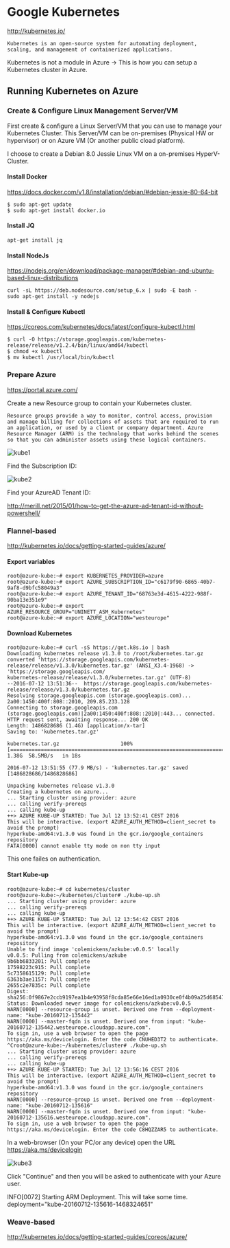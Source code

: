 # Google Kubernetes #

http://kubernetes.io/

`Kubernetes is an open-source system for automating deployment, scaling, and management of containerized applications.`

Kubernetes is not a module in Azure -> This is how you can setup a Kubernetes cluster in Azure.


## Running Kubernetes on Azure ##

### Create & Configure Linux Management Server/VM ###

First create & configure a Linux Server/VM that you can use to manage your Kubernetes Cluster.
This Server/VM can be on-premises (Physical HW or hypervisor) or on Azure VM (Or another public cload platform).

I choose to create a Debian 8.0 Jessie Linux VM on a on-premises HyperV-Cluster.

#### Install Docker ####

https://docs.docker.com/v1.8/installation/debian/#debian-jessie-80-64-bit

	$ sudo apt-get update
	$ sudo apt-get install docker.io

#### Install JQ ####

	apt-get install jq

#### Install NodeJs ####

https://nodejs.org/en/download/package-manager/#debian-and-ubuntu-based-linux-distributions

	curl -sL https://deb.nodesource.com/setup_6.x | sudo -E bash -
	sudo apt-get install -y nodejs

#### Install & Configure Kubectl ####

https://coreos.com/kubernetes/docs/latest/configure-kubectl.html

	$ curl -O https://storage.googleapis.com/kubernetes-release/release/v1.2.4/bin/linux/amd64/kubectl
	$ chmod +x kubectl
	$ mv kubectl /usr/local/bin/kubectl
	
### Prepare Azure ###

https://portal.azure.com/

Create a new Resource group to contain your Kubernetes cluster.

`Resource groups provide a way to monitor, control access, provision and manage billing for collections of assets that are required to run an application, or used by a client or company department. Azure Resource Manager (ARM) is the technology that works behind the scenes so that you can administer assets using these logical containers.`

![kube1](pictures/modules/kubernetes/kube1.JPG)

Find the Subscription ID:

![kube2](pictures/modules/kubernetes/kube2.JPG)

Find your AzureAD Tenant ID:

http://merill.net/2015/01/how-to-get-the-azure-ad-tenant-id-without-powershell/

### Flannel-based ###

http://kubernetes.io/docs/getting-started-guides/azure/

#### Export variables ####

	root@azure-kube:~# export KUBERNETES_PROVIDER=azure
	root@azure-kube:~# export AZURE_SUBSCRIPTION_ID="c6179f90-6865-40b7-9af8-d9bfc58049a3"
	root@azure-kube:~# export AZURE_TENANT_ID="68763e3d-4615-4222-988f-90ba13e351e9"
	root@azure-kube:~# export AZURE_RESOURCE_GROUP="UNINETT_ASM_Kubernetes"
	root@azure-kube:~# export AZURE_LOCATION="westeurope"

#### Download Kubernetes ####


	root@azure-kube:~# curl -sS https://get.k8s.io | bash
	Downloading kubernetes release v1.3.0 to /root/kubernetes.tar.gz
	converted 'https://storage.googleapis.com/kubernetes-release/release/v1.3.0/kubernetes.tar.gz' (ANSI_X3.4-1968) -> 'https://storage.googleapis.com/                                                                                          kubernetes-release/release/v1.3.0/kubernetes.tar.gz' (UTF-8)
	--2016-07-12 13:51:36--  https://storage.googleapis.com/kubernetes-release/release/v1.3.0/kubernetes.tar.gz
	Resolving storage.googleapis.com (storage.googleapis.com)... 2a00:1450:400f:808::2010, 209.85.233.128
	Connecting to storage.googleapis.com (storage.googleapis.com)|2a00:1450:400f:808::2010|:443... connected.
	HTTP request sent, awaiting response... 200 OK
	Length: 1486828686 (1.4G) [application/x-tar]
	Saving to: 'kubernetes.tar.gz'
	
	kubernetes.tar.gz                    100%[=======================================================================>]   1.38G  58.5MB/s   in 18s
	
	2016-07-12 13:51:55 (77.9 MB/s) - 'kubernetes.tar.gz' saved [1486828686/1486828686]
	
	Unpacking kubernetes release v1.3.0
	Creating a kubernetes on azure...
	... Starting cluster using provider: azure
	... calling verify-prereqs
	... calling kube-up
	++> AZURE KUBE-UP STARTED: Tue Jul 12 13:52:41 CEST 2016
	This will be interactive. (export AZURE_AUTH_METHOD=client_secret to avoid the prompt)
	hyperkube-amd64:v1.3.0 was found in the gcr.io/google_containers repository
	FATA[0000] cannot enable tty mode on non tty input

This one failes on authentication. 

#### Start Kube-up ####

	root@azure-kube:~# cd kubernetes/cluster
	root@azure-kube:~/kubernetes/cluster# ./kube-up.sh
	... Starting cluster using provider: azure
	... calling verify-prereqs
	... calling kube-up
	++> AZURE KUBE-UP STARTED: Tue Jul 12 13:54:42 CEST 2016
	This will be interactive. (export AZURE_AUTH_METHOD=client_secret to avoid the prompt)
	hyperkube-amd64:v1.3.0 was found in the gcr.io/google_containers repository
	Unable to find image 'colemickens/azkube:v0.0.5' locally
	v0.0.5: Pulling from colemickens/azkube
	9b6bb6833201: Pull complete
	17598223c915: Pull complete
	5c7358615129: Pull complete
	6363b3ae1157: Pull complete
	2655c2e7835c: Pull complete
	Digest: sha256:0f9867e2ccb9197ea1b4e93958f8cda85e66e16ed1a0930ce0f4b09a25d68547
	Status: Downloaded newer image for colemickens/azkube:v0.0.5
	WARN[0000] --resource-group is unset. Derived one from --deployment-name: "kube-20160712-135442"
	WARN[0000] --master-fqdn is unset. Derived one from input: "kube-20160712-135442.westeurope.cloudapp.azure.com".
	To sign in, use a web browser to open the page https://aka.ms/devicelogin. Enter the code CNUHED3T2 to authenticate.
	^Croot@azure-kube:~/kubernetes/cluster# ./kube-up.sh
	... Starting cluster using provider: azure
	... calling verify-prereqs
	... calling kube-up
	++> AZURE KUBE-UP STARTED: Tue Jul 12 13:56:16 CEST 2016
	This will be interactive. (export AZURE_AUTH_METHOD=client_secret to avoid the prompt)
	hyperkube-amd64:v1.3.0 was found in the gcr.io/google_containers repository
	WARN[0000] --resource-group is unset. Derived one from --deployment-name: "kube-20160712-135616"
	WARN[0000] --master-fqdn is unset. Derived one from input: "kube-20160712-135616.westeurope.cloudapp.azure.com".
	To sign in, use a web browser to open the page https://aka.ms/devicelogin. Enter the code C8HQZZAR5 to authenticate.

In a web-browser (On your PC/or any device) open the URL https://aka.ms/devicelogin

![kube3](pictures/modules/kubernetes/kube3.JPG)

Click "Continue" and then you will be asked to authenticate with your Azure user.

INFO[0072] Starting ARM Deployment. This will take some time. deployment="kube-20160712-135616-1468324651"



### Weave-based ###

http://kubernetes.io/docs/getting-started-guides/coreos/azure/